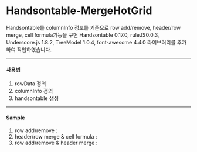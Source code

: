 # Handsontable-MergeHotGrid
Handsontable를 columnInfo 정보를 기준으로 row add/remove, header/row merge, cell formula기능을 구현
Handsontable 0.17.0, ruleJS0.0.3, Underscore.js 1.8.2, TreeModel 1.0.4, font-awesome 4.4.0 라이브러리를 추가하여 작업하였습니다.

---
#### 사용법
1. rowData 정의
2. columnInfo 정의
3. handsontable 생성

---
#### Sample
1. row add/remove : 
2. header/row merge & cell formula : 
3. row add/remove & header merge : 
